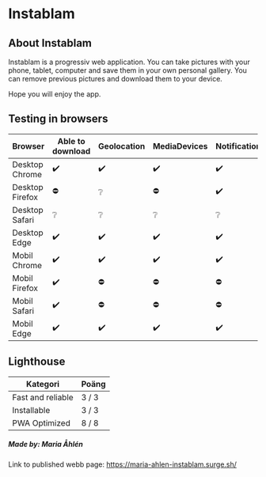 # Instablam

## About Instablam
Instablam is a progressiv web application.
You can take pictures with your phone, tablet, computer and save them in your own personal gallery. 
You can remove previous pictures and download them to your device. 

Hope you will enjoy the app. 



## Testing in browsers
|Browser      |Able to download |Geolocation |MediaDevices |Notification |Offline |
|----------------|--------|--------|-|-|-|
|Desktop Chrome  |✔️|✔️|✔️|✔️|❔|
|Desktop Firefox |⛔|❔|⛔|✔️|❔|
|Desktop Safari  |❔|❔|❔|❔|❔|❔|
|Desktop Edge    |✔️|✔️|✔️|✔️|❔|
|Mobil Chrome    |✔️|✔️|✔️|✔️|❔|
|Mobil   Firefox |✔️|⛔|⛔|⛔|❔|
|Mobil   Safari  |✔️|⛔|⛔|⛔|❔|
|Mobil   Edge    |✔️|✔️|✔️|✔️|❔|



## Lighthouse
|Kategori |Poäng |
|-|-|
|Fast and reliable | 3 / 3 |
|Installable | 3 / 3 |
|PWA Optimized | 8 / 8 |



##### Made by: Maria Åhlén
Link to published webb page: https://maria-ahlen-instablam.surge.sh/

